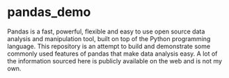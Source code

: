 # pandas_demo
Pandas is a fast, powerful, flexible and easy to use open source data analysis and manipulation tool, built on top of the Python programming language. This repository is an attempt to build and demonstrate some commonly used features of pandas that make data analysis easy. A lot of the information sourced here is publicly available on the web and is not my own. 
